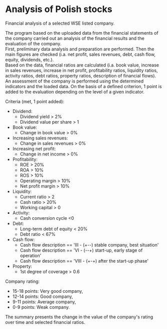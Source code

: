 # Analysis of Polish stocks
Financial analysis of a selected WSE listed company.

The program based on the uploaded data from the financial statements of the company carried out an analysis of the financial results and the evaluation of the company. <br>
First, preliminary data analysis and preparation are performed. Then the main figures are checked (i.a. net profit, sales revenues, debt, cash flow, equity, dividends, etc.).<br>
Based on the data, financial ratios are calculated (i.a. book value, increase in sales revenues, increase in net profit, profitability ratios, liquidity ratios, activity ratios, debt ratios, property ratios, description of financial flows). <br>
An assessment of the company is performed using the determined indicators and the loaded data. On the basis of a defined criterion, 1 point is added to the evaluation depending on the level of a given indicator.<br>

Criteria (met, 1 point added):<br>
- Dividend:
  - Dividend yield > 2%
  - Dividend value per share > 1  
- Book value:
  - Change in book value > 0%
- Increasing sales revenues:
  - Change in sales revenues > 0%
- Increasing net profit:
  - Change in net income > 0%
- Profitability:
  - ROE > 20%
  - ROA > 10%
  - ROS > 10%
  - Operating margin > 10%
  - Net profit margin > 10%
- Liquidity:
  - Current ratio > 2
  - Cash ratio > 20%
  - Working capital > 0
- Activity:
  - Cash conversion cycle <0
- Debt:
  - Long-term debt of equity < 20%
  - Debt ratio < 67% 
- Cash flow:
  - Cash flow description == 'III - (+--) stable company, best situation'
  - Cash flow description == 'VI - (--+) start-up, early stage of operation'
  - Cash flow description == 'VIII - (+-+) after the start-up phase'
- Property:
  - 1st degree of coverage > 0.6

Company rating:
- 15-18 points: Very good company,
- 12-14 points: Good company,
- 9-11 points: Average company,
- 0-9 points: Weak company. <br>

The summary presents the change in the value of the company's rating over time and selected financial ratios.

